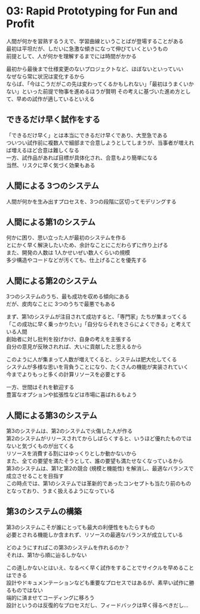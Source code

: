 # 03: Rapid Prototyping for Fun and Profit

人間が何かを習熟するうえで、学習曲線ということばが登場することがある  
最初は平坦だが、しだいに急激な傾きになって伸びていくというもの  
前提として、人が何かを理解するまでには時間がかかる

最初から最後まで仕様変更のないプロジェクトなど、ほぼないといっていい  
なぜなら常に状況は変化するから  
ならば、「今はこうだがこの先は変わってくるかもしれない」「最初はうまくいかない」といった前提で物事を進めるほうが賢明
その考えに基づいた進め方として、早めの試作が適しているといえる

## できるだけ早く試作をする

「できるだけ早く」とは本当にできるだけ早くであり、大至急である  
ついつい試作前に複数人で細部まで合意しようとしてしまうが、当事者が増えれば増えるほど合意は難しくなる  
一方、試作品があれば目標が具体化され、合意もより簡単になる  
当然、リスクに早く気づく効果もある

## 人間による 3つのシステム

人間が何かを生み出すプロセスを、3つの段階に区切ってモデリングする  

## 人間による第1のシステム

何かに困り、思い立った人が最初のシステムを作る  
とにかく早く解決したいため、余計なことにこだわらずに作り上げる  
また、開発の人数は 1人かせいぜい数人くらいの規模  
多少構造やコードなどが汚くても、仕上げることを優先する

## 人間による第2のシステム

3つのシステムのうち、最も成功を収める傾向にある  
だが、皮肉なことに 3つのうちで最悪でもある

まず、第1のシステムが注目されて成功すると、「専門家」たちが集まってくる  
「この成功に早く乗っかりたい」「自分ならそれをさらによくできる」と考えている人間  
創始者に対し批判を投げかけ、自身の考えを主張する  
自分の意見が反映されれば、大いに貢献したと思えるから

このように人が集まって人数が増えてくると、システムは肥大化してくる  
システムが多様な思いを背負うことになり、たくさんの機能が実装されていく  
今までよりもっと多くの計算リソースを必要とする

一方、世間はそれを歓迎する  
豊富なオプションや拡張性などは市場に喜ばれるもよう

## 人間による第3のシステム

第3のシステムは、第2のシステムで火傷した人が作る  
第2のシステムがリリースされてからしばらくすると、いうほど優れたものではないと気づくものが出てくる  
リソースを消費する割にはゆっくりとしか動かないから  
また、全ての要望を満たそうとして、誰の要望も満たせなくなっているから  
第3のシステムは、第1と第2の競合 (規模と機能性) を解消し、最適なバランスで成立させることを目指す  
この時点では、第1のシステムでは革新的であったコンセプトも当たり前のものとなっており、うまく扱えるようになっている

## 第3のシステムの構築

第3のシステムこそが誰にとっても最大の利便性をもたらすもの  
必要とされる機能しか含まれず、リソースの最適なバランスが成立している  

どのようにすればこの第3のシステムを作れるのか？  
それは、第1から順に辿るしかない

この道しかないとはいえ、なるべく早く試作をすることでサイクルを早めることはできる  
設計やドキュメンテーションなども重要なプロセスではあるが、素早い試作に勝るものではない  
端的に済ませてコーディングに移ろう  
設計というのは反復的なプロセスだし、フィードバックは早く得るべきだし...